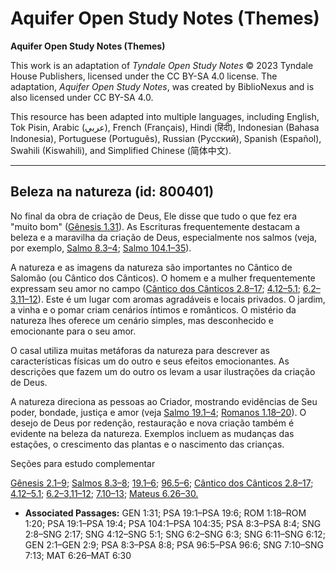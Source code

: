 # Aquifer Open Study Notes (Themes)

**Aquifer Open Study Notes (Themes)**

This work is an adaptation of *Tyndale Open Study Notes* © 2023 Tyndale House Publishers, licensed under the CC BY\-SA 4\.0 license. The adaptation, *Aquifer Open Study Notes*, was created by BiblioNexus and is also licensed under CC BY\-SA 4\.0\.

This resource has been adapted into multiple languages, including English, Tok Pisin, Arabic (عربي), French (Français), Hindi (हिंदी), Indonesian (Bahasa Indonesia), Portuguese (Português), Russian (Русский), Spanish (Español), Swahili (Kiswahili), and Simplified Chinese (简体中文).



--------------------------------

## Beleza na natureza (id: 800401)

No final da obra de criação de Deus, Ele disse que tudo o que fez era "muito bom" ([Gênesis 1\.31](https://ref.ly/Gen1:31)). As Escrituras frequentemente destacam a beleza e a maravilha da criação de Deus, especialmente nos salmos (veja, por exemplo, [Salmo 8\.3–4](https://ref.ly/Ps8:3-Ps8:4); [Salmo 104\.1–35](https://ref.ly/Ps104:1-Ps104:35)).

A natureza e as imagens da natureza são importantes no Cântico de Salomão (ou Cântico dos Cânticos). O homem e a mulher frequentemente expressam seu amor no campo ([Cântico dos Cânticos 2\.8–17](https://ref.ly/Song2:8-Song2:17); [4\.12–5\.1](https://ref.ly/Song4:12-Song5:1); [6\.2–3](https://ref.ly/Song6:2-Song6:3),[11–12](https://ref.ly/Song6:11-Song6:12)). Este é um lugar com aromas agradáveis e locais privados. O jardim, a vinha e o pomar criam cenários íntimos e românticos. O mistério da natureza lhes oferece um cenário simples, mas desconhecido e emocionante para o seu amor.

O casal utiliza muitas metáforas da natureza para descrever as características físicas um do outro e seus efeitos emocionantes. As descrições que fazem um do outro os levam a usar ilustrações da criação de Deus.

A natureza direciona as pessoas ao Criador, mostrando evidências de Seu poder, bondade, justiça e amor (veja [Salmo 19\.1–4](https://ref.ly/Ps19:1-Ps19:4); [Romanos 1\.18–20](https://ref.ly/Rom1:18-Rom1:20)). O desejo de Deus por redenção, restauração e nova criação também é evidente na beleza da natureza. Exemplos incluem as mudanças das estações, o crescimento das plantas e o nascimento das crianças.

Seções para estudo complementar

[Gênesis 2\.1–9](https://ref.ly/Gen2:1-Gen2:9); [Salmos 8\.3–8](https://ref.ly/Ps8:3-Ps8:8); [19\.1–6](https://ref.ly/Ps19:1-Ps19:6); [96\.5–6](https://ref.ly/Ps96:5-Ps96:6); [Cântico dos Cânticos 2\.8–17](https://ref.ly/Song2:8-Song2:17); [4\.12–5\.1](https://ref.ly/Song4:12-Song5:1); [6\.2–3](https://ref.ly/Song6:2-Song6:3),[11–12](https://ref.ly/Song6:11-Song6:12); [7\.10–13](https://ref.ly/Song7:10-Song7:13); [Mateus 6\.26–30\.](https://ref.ly/Matt6:26-Matt6:30)

* **Associated Passages:** GEN 1:31; PSA 19:1–PSA 19:6; ROM 1:18–ROM 1:20; PSA 19:1–PSA 19:4; PSA 104:1–PSA 104:35; PSA 8:3–PSA 8:4; SNG 2:8–SNG 2:17; SNG 4:12–SNG 5:1; SNG 6:2–SNG 6:3; SNG 6:11–SNG 6:12; GEN 2:1–GEN 2:9; PSA 8:3–PSA 8:8; PSA 96:5–PSA 96:6; SNG 7:10–SNG 7:13; MAT 6:26–MAT 6:30

